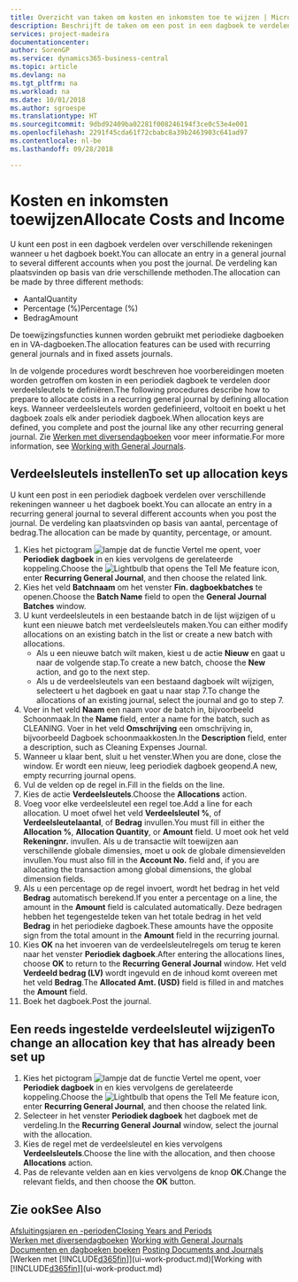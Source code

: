 ```yaml
---
title: Overzicht van taken om kosten en inkomsten toe te wijzen | Microsoft Docs
description: Beschrijft de taken om een post in een dagboek te verdelen over verschillende rekeningen wanneer u het dagboek boekt.
services: project-madeira
documentationcenter: 
author: SorenGP
ms.service: dynamics365-business-central
ms.topic: article
ms.devlang: na
ms.tgt_pltfrm: na
ms.workload: na
ms.date: 10/01/2018
ms.author: sgroespe
ms.translationtype: HT
ms.sourcegitcommit: 9dbd92409ba02281f008246194f3ce0c53e4e001
ms.openlocfilehash: 2291f45cda61f72cbabc8a39b2463903c641ad97
ms.contentlocale: nl-be
ms.lasthandoff: 09/28/2018

---
```

# <a name="allocate-costs-and-income"></a><span data-ttu-id="de2bb-103">Kosten en inkomsten toewijzen</span><span class="sxs-lookup"><span data-stu-id="de2bb-103">Allocate Costs and Income</span></span>
<span data-ttu-id="de2bb-104">U kunt een post in een dagboek verdelen over verschillende rekeningen wanneer u het dagboek boekt.</span><span class="sxs-lookup"><span data-stu-id="de2bb-104">You can allocate an entry in a general journal to several different accounts when you post the journal.</span></span> <span data-ttu-id="de2bb-105">De verdeling kan plaatsvinden op basis van drie verschillende methoden.</span><span class="sxs-lookup"><span data-stu-id="de2bb-105">The allocation can be made by three different methods:</span></span>

* <span data-ttu-id="de2bb-106">Aantal</span><span class="sxs-lookup"><span data-stu-id="de2bb-106">Quantity</span></span>
* <span data-ttu-id="de2bb-107">Percentage (%)</span><span class="sxs-lookup"><span data-stu-id="de2bb-107">Percentage (%)</span></span>
* <span data-ttu-id="de2bb-108">Bedrag</span><span class="sxs-lookup"><span data-stu-id="de2bb-108">Amount</span></span>

<span data-ttu-id="de2bb-109">De toewijzingsfuncties kunnen worden gebruikt met periodieke dagboeken en in VA-dagboeken.</span><span class="sxs-lookup"><span data-stu-id="de2bb-109">The allocation features can be used with recurring general journals and in fixed assets journals.</span></span>
<!--You can also distribute the cost or revenue of a line to an intercompany partner when you post a sales or purchase document. When you post the document, a line will be posted in your general journal, and a corresponding line will be created in the intercompany outbox.-->

<span data-ttu-id="de2bb-110">In de volgende procedures wordt beschreven hoe voorbereidingen moeten worden getroffen om kosten in een periodiek dagboek te verdelen door verdeelsleutels te definiëren.</span><span class="sxs-lookup"><span data-stu-id="de2bb-110">The following procedures describe how to prepare to allocate costs in a recurring general journal by defining allocation keys.</span></span> <span data-ttu-id="de2bb-111">Wanneer verdeelsleutels worden gedefinieerd, voltooit en boekt u het dagboek zoals elk ander periodiek dagboek.</span><span class="sxs-lookup"><span data-stu-id="de2bb-111">When allocation keys are defined, you complete and post the journal like any other recurring general journal.</span></span> <span data-ttu-id="de2bb-112">Zie [Werken met diversendagboeken](ui-work-general-journals.md) voor meer informatie.</span><span class="sxs-lookup"><span data-stu-id="de2bb-112">For more information, see [Working with General Journals](ui-work-general-journals.md).</span></span>

## <a name="to-set-up-allocation-keys"></a><span data-ttu-id="de2bb-113">Verdeelsleutels instellen</span><span class="sxs-lookup"><span data-stu-id="de2bb-113">To set up allocation keys</span></span>
<span data-ttu-id="de2bb-114">U kunt een post in een periodiek dagboek verdelen over verschillende rekeningen wanneer u het dagboek boekt.</span><span class="sxs-lookup"><span data-stu-id="de2bb-114">You can allocate an entry in a recurring general journal to several different accounts when you post the journal.</span></span> <span data-ttu-id="de2bb-115">De verdeling kan plaatsvinden op basis van aantal, percentage of bedrag.</span><span class="sxs-lookup"><span data-stu-id="de2bb-115">The allocation can be made by quantity, percentage, or amount.</span></span>
1. <span data-ttu-id="de2bb-116">Kies het pictogram ![lampje dat de functie Vertel me opent](media/ui-search/search_small.png "Vertel me wat u wilt doen"), voer **Periodiek dagboek** in en kies vervolgens de gerelateerde koppeling.</span><span class="sxs-lookup"><span data-stu-id="de2bb-116">Choose the ![Lightbulb that opens the Tell Me feature](media/ui-search/search_small.png "Tell me what you want to do") icon, enter **Recurring General Journal**, and then choose the related link.</span></span>
2. <span data-ttu-id="de2bb-117">Kies het veld **Batchnaam** om het venster **Fin. dagboekbatches** te openen.</span><span class="sxs-lookup"><span data-stu-id="de2bb-117">Choose the **Batch Name** field to open the **General Journal Batches** window.</span></span>
3. <span data-ttu-id="de2bb-118">U kunt verdeelsleutels in een bestaande batch in de lijst wijzigen of u kunt een nieuwe batch met verdeelsleutels maken.</span><span class="sxs-lookup"><span data-stu-id="de2bb-118">You can either modify allocations on an existing batch in the list or create a new batch with allocations.</span></span>
   * <span data-ttu-id="de2bb-119">Als u een nieuwe batch wilt maken, kiest u de actie **Nieuw** en gaat u naar de volgende stap.</span><span class="sxs-lookup"><span data-stu-id="de2bb-119">To create a new batch, choose the **New** action, and go to the next step.</span></span>
   * <span data-ttu-id="de2bb-120">Als u de verdeelsleutels van een bestaand dagboek wilt wijzigen, selecteert u het dagboek en gaat u naar stap 7.</span><span class="sxs-lookup"><span data-stu-id="de2bb-120">To change the allocations of an existing journal, select the journal and go to step 7.</span></span>    
4. <span data-ttu-id="de2bb-121">Voer in het veld **Naam** een naam voor de batch in, bijvoorbeeld Schoonmaak.</span><span class="sxs-lookup"><span data-stu-id="de2bb-121">In the **Name** field, enter a name for the batch, such as CLEANING.</span></span> <span data-ttu-id="de2bb-122">Voer in het veld **Omschrijving** een omschrijving in, bijvoorbeeld Dagboek schoonmaakkosten.</span><span class="sxs-lookup"><span data-stu-id="de2bb-122">In the **Description** field, enter a description, such as Cleaning Expenses Journal.</span></span>
5. <span data-ttu-id="de2bb-123">Wanneer u klaar bent, sluit u het venster.</span><span class="sxs-lookup"><span data-stu-id="de2bb-123">When you are done, close the window.</span></span> <span data-ttu-id="de2bb-124">Er wordt een nieuw, leeg periodiek dagboek geopend.</span><span class="sxs-lookup"><span data-stu-id="de2bb-124">A new, empty recurring journal opens.</span></span>
6. <span data-ttu-id="de2bb-125">Vul de velden op de regel in.</span><span class="sxs-lookup"><span data-stu-id="de2bb-125">Fill in the fields on the line.</span></span>
7. <span data-ttu-id="de2bb-126">Kies de actie **Verdeelsleutels**.</span><span class="sxs-lookup"><span data-stu-id="de2bb-126">Choose the **Allocations** action.</span></span>
8. <span data-ttu-id="de2bb-127">Voeg voor elke verdeelsleutel een regel toe.</span><span class="sxs-lookup"><span data-stu-id="de2bb-127">Add a line for each allocation.</span></span> <span data-ttu-id="de2bb-128">U moet ofwel het veld **Verdeelsleutel %**, of **Verdeelsleutelaantal**, of **Bedrag** invullen.</span><span class="sxs-lookup"><span data-stu-id="de2bb-128">You must fill in either the **Allocation %**, **Allocation Quantity**, or **Amount** field.</span></span> <span data-ttu-id="de2bb-129">U moet ook het veld **Rekeningnr.** invullen. Als u de transactie wilt toewijzen aan verschillende globale dimensies, moet u ook de globale dimensievelden invullen.</span><span class="sxs-lookup"><span data-stu-id="de2bb-129">You must also fill in the **Account No.** field and, if you are allocating the transaction among global dimensions, the global dimension fields.</span></span>
9. <span data-ttu-id="de2bb-130">Als u een percentage op de regel invoert, wordt het bedrag in het veld **Bedrag** automatisch berekend.</span><span class="sxs-lookup"><span data-stu-id="de2bb-130">If you enter a percentage on a line, the amount in the **Amount** field is calculated automatically.</span></span> <span data-ttu-id="de2bb-131">Deze bedragen hebben het tegengestelde teken van het totale bedrag in het veld **Bedrag** in het periodieke dagboek.</span><span class="sxs-lookup"><span data-stu-id="de2bb-131">These amounts have the opposite sign from the total amount in the **Amount** field in the recurring journal.</span></span>
10. <span data-ttu-id="de2bb-132">Kies **OK** na het invoeren van de verdeelsleutelregels om terug te keren naar het venster **Periodiek dagboek**.</span><span class="sxs-lookup"><span data-stu-id="de2bb-132">After entering the allocations lines, choose **OK** to return to the **Recurring General Journal** window.</span></span> <span data-ttu-id="de2bb-133">Het veld **Verdeeld bedrag (LV)** wordt ingevuld en de inhoud komt overeen met het veld **Bedrag**.</span><span class="sxs-lookup"><span data-stu-id="de2bb-133">The **Allocated Amt. (USD)** field is filled in and matches the **Amount** field.</span></span>
11. <span data-ttu-id="de2bb-134">Boek het dagboek.</span><span class="sxs-lookup"><span data-stu-id="de2bb-134">Post the journal.</span></span>

## <a name="to-change-an-allocation-key-that-has-already-been-set-up"></a><span data-ttu-id="de2bb-135">Een reeds ingestelde verdeelsleutel wijzigen</span><span class="sxs-lookup"><span data-stu-id="de2bb-135">To change an allocation key that has already been set up</span></span>
1. <span data-ttu-id="de2bb-136">Kies het pictogram ![lampje dat de functie Vertel me opent](media/ui-search/search_small.png "Vertel me wat u wilt doen"), voer **Periodiek dagboek** in en kies vervolgens de gerelateerde koppeling.</span><span class="sxs-lookup"><span data-stu-id="de2bb-136">Choose the ![Lightbulb that opens the Tell Me feature](media/ui-search/search_small.png "Tell me what you want to do") icon, enter **Recurring General Journal**, and then choose the related link.</span></span>
2. <span data-ttu-id="de2bb-137">Selecteer in het venster **Periodiek dagboek** het dagboek met de verdeling.</span><span class="sxs-lookup"><span data-stu-id="de2bb-137">In the **Recurring General Journal** window, select the journal with the allocation.</span></span>
3. <span data-ttu-id="de2bb-138">Kies de regel met de verdeelsleutel en kies vervolgens **Verdeelsleutels**.</span><span class="sxs-lookup"><span data-stu-id="de2bb-138">Choose the line with the allocation, and then choose **Allocations** action.</span></span>
4. <span data-ttu-id="de2bb-139">Pas de relevante velden aan en kies vervolgens de knop **OK**.</span><span class="sxs-lookup"><span data-stu-id="de2bb-139">Change the relevant fields, and then choose the **OK** button.</span></span>

## <a name="see-also"></a><span data-ttu-id="de2bb-140">Zie ook</span><span class="sxs-lookup"><span data-stu-id="de2bb-140">See Also</span></span>
[<span data-ttu-id="de2bb-141">Afsluitingsjaren en -perioden</span><span class="sxs-lookup"><span data-stu-id="de2bb-141">Closing Years and Periods</span></span>](year-close-years-periods.md)  
<span data-ttu-id="de2bb-142">[Werken met diversendagboeken](ui-work-general-journals.md)  </span><span class="sxs-lookup"><span data-stu-id="de2bb-142">[Working with General Journals](ui-work-general-journals.md)  </span></span>  
<span data-ttu-id="de2bb-143">[Documenten en dagboeken boeken](ui-post-documents-journals.md)  </span><span class="sxs-lookup"><span data-stu-id="de2bb-143">[Posting Documents and Journals](ui-post-documents-journals.md)  </span></span>  
<span data-ttu-id="de2bb-144">[Werken met [!INCLUDE[d365fin](includes/d365fin_md.md)]](ui-work-product.md)</span><span class="sxs-lookup"><span data-stu-id="de2bb-144">[Working with [!INCLUDE[d365fin](includes/d365fin_md.md)]](ui-work-product.md)</span></span>

